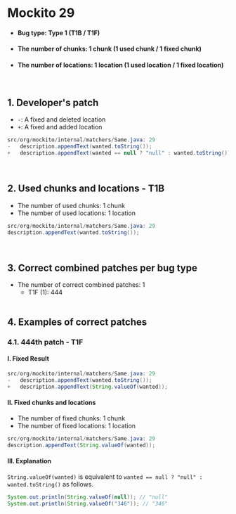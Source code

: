 # Mockito 29
* <h4>Bug type: Type 1 (T1B / T1F)</h4>
* <h4>The number of chunks: 1 chunk (1 used chunk / 1 fixed chunk)</h4>
* <h4>The number of locations: 1 location (1 used location / 1 fixed location)</h4>
<br>

## 1. Developer's patch
* `-`: A fixed and deleted location
* `+`: A fixed and added location
```java
src/org/mockito/internal/matchers/Same.java: 29
-   description.appendText(wanted.toString());
+   description.appendText(wanted == null ? "null" : wanted.toString());
```
<br>

## 2. Used chunks and locations - T1B
* The number of used chunks: 1 chunk
* The number of used locations: 1 location
```java
src/org/mockito/internal/matchers/Same.java: 29
description.appendText(wanted.toString());
```
<br>

## 3. Correct combined patches per bug type
* The number of correct combined patches: 1
    * T1F (1): 444
<br><br>

## 4. Examples of correct patches
### 4.1. 444th patch - T1F
#### I. Fixed Result
```java
src/org/mockito/internal/matchers/Same.java: 29
-   description.appendText(wanted.toString());
+   description.appendText(String.valueOf(wanted));
```

#### II. Fixed chunks and locations
* The number of fixed chunks: 1 chunk
* The number of fixed locations: 1 location
```java
src/org/mockito/internal/matchers/Same.java: 29
description.appendText(String.valueOf(wanted));
```

#### III. Explanation
```String.valueOf(wanted)``` is equivalent to ```wanted == null ? "null" : wanted.toString()``` as follows.
```java
System.out.println(String.valueOf(null)); // "null"
System.out.println(String.valueOf("346")); // "346"
```
<br><br>